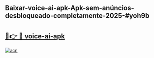 ## Baixar-voice-ai-apk-Apk-sem-anúncios-desbloqueado-completamente-2025-#yoh9b

# <h2><a href="https://ainizakaria.my?title=voice-ai-apk&ref=22M">🔗👉 🔴 voice-ai-apk</a></h2>

[![acn](https://github.com/user-attachments/assets/0f9c940e-d8b0-45ae-aac7-cd30a18b3e1c)](https://ainizakaria.my?title=voice-ai-apk&ref=22M)

